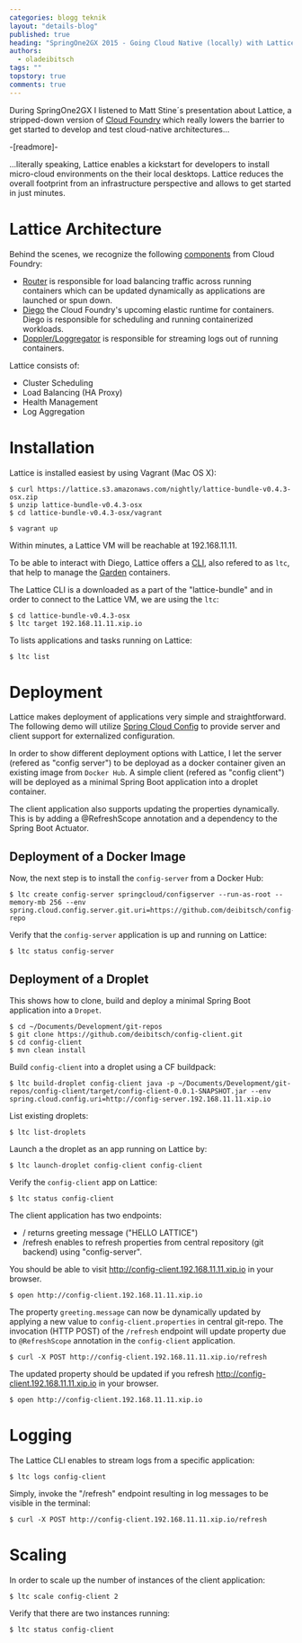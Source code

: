 ```yaml
---
categories: blogg teknik
layout: "details-blog"
published: true
heading: "SpringOne2GX 2015 - Going Cloud Native (locally) with Lattice"
authors: 
  - oladeibitsch
tags: ""
topstory: true
comments: true
---
```





During SpringOne2GX I listened to Matt Stine´s presentation about Lattice, a stripped-down version of [Cloud Foundry](https://www.cloudfoundry.org/) which really lowers the barrier to get started to develop and test cloud-native architectures...

-[readmore]-

...literally speaking, Lattice enables a kickstart for developers to install micro-cloud environments on the their local desktops. Lattice reduces the overall footprint from an infrastructure perspective and allows to get started in just minutes.

# Lattice Architecture
Behind the scenes, we recognize the following [components](https://raw.githubusercontent.com/cloudfoundry-incubator/diego-design-notes/master/diego-overview.png) from Cloud Foundry:

- [Router](https://github.com/cloudfoundry/gorouter) is responsible for load balancing traffic across running containers which can be updated dynamically as applications are launched or spun down.
- [Diego](https://github.com/cloudfoundry-incubator/diego) the Cloud Foundry's upcoming elastic runtime for containers. Diego is responsible for scheduling and running containerized workloads.
- [Doppler/Loggregator](https://github.com/cloudfoundry/loggregator) is responsible for streaming logs out of running containers.

Lattice consists of:

* Cluster Scheduling
* Load Balancing (HA Proxy)
* Health Management
* Log Aggregation

# Installation
Lattice is installed easiest by using Vagrant (Mac OS X):

    $ curl https://lattice.s3.amazonaws.com/nightly/lattice-bundle-v0.4.3-osx.zip
    $ unzip lattice-bundle-v0.4.3-osx
    $ cd lattice-bundle-v0.4.3-osx/vagrant
  
    $ vagrant up

Within minutes, a Lattice VM will be reachable at 192.168.11.11.

To be able to interact with Diego, Lattice offers a [CLI](https://en.wikipedia.org/wiki/Command-line_interface), also refered to as `ltc`, that help to manage the [Garden](https://github.com/cloudfoundry-incubator/garden) containers.

The Lattice CLI is a downloaded as a part of the "lattice-bundle" and in order to connect to the Lattice VM, we are using the `ltc`:

    $ cd lattice-bundle-v0.4.3-osx
    $ ltc target 192.168.11.11.xip.io

To lists applications and tasks running on Lattice:

    $ ltc list

# Deployment
Lattice makes deployment of applications very simple and straightforward. The following demo will utilize [Spring Cloud Config](http://cloud.spring.io/spring-cloud-config/spring-cloud-config.html) to provide server and client support for externalized configuration.

In order to show different deployment options with Lattice, I let the server (refered as "config server") to be deployad as a docker container given an existing image from `Docker Hub`. A simple client (refered as "config client") will be deployed as a minimal Spring Boot application into a droplet container. 

The client application also supports updating the properties dynamically. This is by adding a @RefreshScope annotation and a dependency to the Spring Boot Actuator.

## Deployment of a Docker Image
Now, the next step is to install the `config-server` from a Docker Hub:

    $ ltc create config-server springcloud/configserver --run-as-root --memory-mb 256 --env spring.cloud.config.server.git.uri=https://github.com/deibitsch/config-repo

Verify that the `config-server` application is up and running on Lattice:

    $ ltc status config-server

## Deployment of a Droplet
This shows how to clone, build and deploy a minimal Spring Boot application into a `Dropet`.

    $ cd ~/Documents/Development/git-repos
    $ git clone https://github.com/deibitsch/config-client.git
    $ cd config-client
    $ mvn clean install

Build `config-client` into a droplet using a CF buildpack:

    $ ltc build-droplet config-client java -p ~/Documents/Development/git-repos/config-client/target/config-client-0.0.1-SNAPSHOT.jar --env spring.cloud.config.uri=http://config-server.192.168.11.11.xip.io

List existing droplets:

    $ ltc list-droplets

Launch a the droplet as an app running on Lattice by:

    $ ltc launch-droplet config-client config-client

Verify the `config-client` app on Lattice:

    $ ltc status config-client

The client application has two endpoints:

* / returns greeting message ("HELLO LATTICE")
* /refresh enables to refresh properties from central repository (git backend) using "config-server".

You should be able to visit http://config-client.192.168.11.11.xip.io in your browser.

    $ open http://config-client.192.168.11.11.xip.io

The property `greeting.message` can now be dynamically updated by applying a new value to `config-client.properties` in central git-repo. The invocation (HTTP POST) of the `/refresh` endpoint will update property due to `@RefreshScope` annotation in the `config-client` application.

    $ curl -X POST http://config-client.192.168.11.11.xip.io/refresh

The updated property should be updated if you refresh http://config-client.192.168.11.11.xip.io in your browser.

    $ open http://config-client.192.168.11.11.xip.io

# Logging
The Lattice CLI enables to stream logs from a specific application:

    $ ltc logs config-client
  
Simply, invoke the "/refresh" endpoint resulting in log messages to be visible in the terminal:

    $ curl -X POST http://config-client.192.168.11.11.xip.io/refresh

# Scaling
In order to scale up the number of instances of the client application:

    $ ltc scale config-client 2
  
Verify that there are two instances running:  

    $ ltc status config-client
